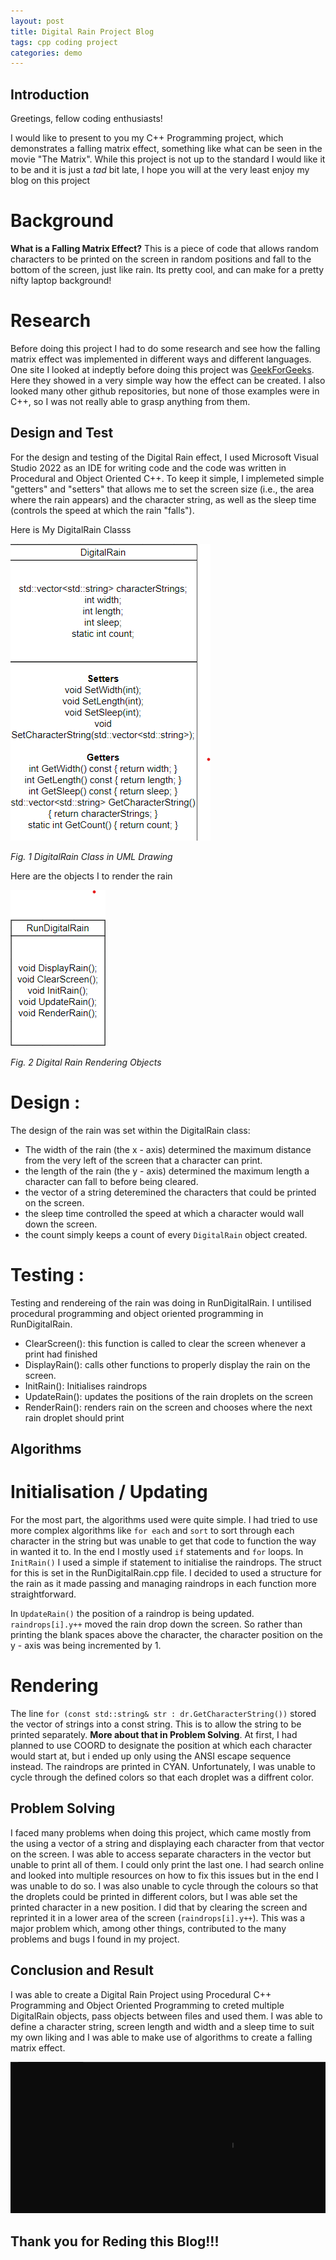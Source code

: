 ```yaml
---
layout: post
title: Digital Rain Project Blog
tags: cpp coding project
categories: demo
---
```

## Introduction

Greetings, fellow coding enthusiasts!

I would like to present to you my C++ Programming project, which demonstrates a falling matrix effect, something like what can be seen in the movie "The Matrix".
While this project is not up to the standard I would like it to be and it is just a *tad* bit late, I hope you will at the very least enjoy my blog on this project

# Background

**What is a Falling Matrix Effect?** 
This is a piece of code that allows random characters to be printed on the screen in random positions and fall to the bottom of the screen, just like rain. Its pretty cool, and can 
make for a pretty nifty laptop background!

# Research

Before doing this project I had to do some research and see how the falling matrix effect was implemented in different ways and different languages.
One site I looked at indeptly before doing this project was [GeekForGeeks](https://www.geeksforgeeks.org/implementation-falling-matrix/). 
Here they showed in a very simple way how the effect can be created. I also looked many other github repositories, but none of those examples were in C++, so I was not really able to
grasp anything from them.

## Design and Test

For the design and testing of the Digital Rain effect, I used Microsoft Visual Studio 2022 as an IDE for writing code and the code was written in Procedural and Object Oriented C++.
To keep it simple, I implemeted simple "getters" and "setters" that allows me to set the screen size (i.e., the area where the rain appears) and the character string, as well as the sleep time (controls the speed at which the rain "falls"). 

Here is My DigitalRain Classs

<img src="https://raw.githubusercontent.com/JohnsonS1111/digital-rain-cpp/main/docs/assets/images/digirain.png">

*Fig. 1 DigitalRain Class in UML Drawing*


Here are the objects I to render the rain

<img src="https://raw.githubusercontent.com/JohnsonS1111/digital-rain-cpp/main/docs/assets/images/Rundigirain.png">

*Fig. 2 Digital Rain Rendering Objects*


# Design : 
The design of the rain was set within the DigitalRain class:

- The width of the rain (the x - axis) determined the maximum distance from the very left of the screen that a character can print.
- the length of the rain (the y - axis) determined the maximum length a character can fall to before being cleared.
- the vector of a string deteremined the characters that could be printed on the screen.
- the sleep time controlled the speed at which a character would wall down the screen.
- the count simply keeps a count of every `DigitalRain` object created.

# Testing :
Testing and rendereing of the rain was doing in RunDigitalRain. I untilised procedural programming and object oriented programming in RunDigitalRain.

- ClearScreen(): this function is called to clear the screen whenever a print had finished
- DisplayRain(): calls other functions to properly display the rain on the screen.
- InitRain(): Initialises raindrops
- UpdateRain(): updates the positions of the rain droplets on the screen
- RenderRain(): renders rain on the screen and chooses where the next rain droplet should print

## Algorithms

# Initialisation / Updating

For the most part, the algorithms used were quite simple. I had tried to use more complex algorithms  like `for each` and `sort` to sort through each 
character in the string but was unable to get that code to function the way in wanted it to. In the end I mostly used `if` statements and `for` loops.
In `InitRain()` I used a simple if statement to initialise the raindrops. The struct for this is set in the RunDigitalRain.cpp file. I decided to used a structure for the rain as 
it made passing and managing raindrops in each function more straightforward.

In `UpdateRain()` the position of a raindrop is being updated. `raindrops[i].y++` moved the rain drop down the screen. So rather than printing the blank spaces above the character,
the character position on the y - axis was being incremented by 1.

# Rendering

The line `for (const std::string& str : dr.GetCharacterString())` stored the vector of strings into a const string. This is to allow the string to be printed separately. **More about that in Problem Solving**. 
At first, I had planned to use COORD to designate the position at which each character would start at, but i ended up only using the ANSI escape sequence instead.
The raindrops are printed in CYAN. Unfortunately, I was unable to cycle through the defined colors so that each droplet was a diffrent color.



## Problem Solving

I faced many problems when doing this project, which came mostly from the using a vector of a string and displaying each character from that vector on the screen.
I was able to access separate characters in the vector but unable to print all of them. I could only print the last one.
I had search online and looked into multiple resources on how to fix this issues but in the end I was unable to do so. I was also unable to cycle through the colours so that the droplets could be printed in different colors, but I was able set the printed character in a new position. 
I did that by clearing the screen and reprinted it in a lower area of the screen (`raindrops[i].y++`). This was a major problem which, among other things, contributed to the many problems and bugs I found in my project.


## Conclusion and Result

I was able to create a Digital Rain Project using Procedural C++ Programming and Object Oriented Programming to creted multiple DigitalRain objects, pass objects between files and used them. I was able to define a character string, screen length and width and a sleep time to suit my own liking and I was able to make use of algorithms to create a falling matrix effect.

<img src="https://raw.githubusercontent.com/JohnsonS1111/digital-rain-cpp/main/docs/assets/images/Rain.gif">

## Thank you for Reding this Blog!!!
